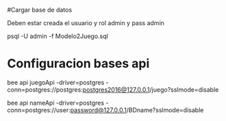 #Cargar base de datos

Deben estar creada el usuario y rol admin y pass admin

psql -U admin -f Modelo2Juego.sql

# Configuracion bases api

 bee  api juegoApi -driver=postgres -conn=postgres://postgres:postgres2016@127.0.0.1/juego?sslmode=disable

 bee  api nameApi -driver=postgres -conn=postgres://user:password@127.0.0.1/BDname?sslmode=disable




